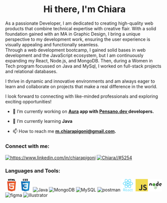 <!--### Hi there 👋


**kikilondon/kikilondon** is a ✨ _special_ ✨ repository because its `README.md` (this file) appears on your GitHub profile.

Here are some ideas to get you started:

- 🔭 I’m currently working on ...
- 🌱 I’m currently learning ...
- 👯 I’m looking to collaborate on ...
- 🤔 I’m looking for help with ...
- 💬 Ask me about ...
- 📫 How to reach me: ...
- 😄 Pronouns: she/her
- ⚡ Fun fact: ...
-->
<h1 align="center" style="text-decoration:none, display:inline">Hi there, I'm Chiara</h1>
As a passionate Developer, I am dedicated to creating high-quality web products that combine technical expertise with creative flair. With a solid foundation gained with an MA in Graphic Design, I bring a unique perspective to my development work, ensuring the user experience is visually appealing and functionally seamless.
<br>
Through a web development bootcamp, I gained solid bases in web development and the JavaScript ecosystem, but I am continuously expanding my React, Node.js, and MongoDB. Then, during a Women in Tech program focussed on Java and MySql, I worked on full-stack projects and relational databases. 

I thrive in dynamic and innovative environments and am always eager to learn and collaborate on projects that make a real difference in the world.

I look forward to connecting with like-minded professionals and exploring exciting opportunities!


- 🔭 I’m currently working on **<a href="https://github.com/Pensano-dev/aura-mobile-app" target="blank">Aura</a> app with <a href="https://github.com/Pensano-dev">Pensano.dev </a>developers.**

- 🌱 I’m currently learning **Java**

- 📫 How to reach me **m.chiarapigoni@gmail.com.**

<h3 align="left">Connect with me:</h3>
<p align="left">
<a href="https://www.linkedin.com/in/chiarapigoni" target="_blank"> <img src="https://cdn.jsdelivr.net/gh/devicons/devicon@latest/icons/linkedin/linkedin-original.svg" align="center" alt="https://www.linkedin.com/in/chiarapigoni" height="30" width="40"/></a>
<a href="https://discordapp.com/users/chiara5254" target="_blank"><img align="center" src="https://raw.githubusercontent.com/rahuldkjain/github-profile-readme-generator/master/src/images/icons/Social/discord.svg" alt="Chiara//#5254" height="40" width="50" /></a>
</p>

<h3 align="left">Languages and Tools:</h3>
<p align="left">
  
<img src="https://raw.githubusercontent.com/devicons/devicon/master/icons/html5/html5-original-wordmark.svg" alt="html5" width="40" height="40"/>


  <img src="https://raw.githubusercontent.com/devicons/devicon/master/icons/css3/css3-original-wordmark.svg" alt="css3" width="40" height="40"/>
 

  <img src="https://upload.wikimedia.org/wikipedia/it/2/2e/Java_Logo.svg" alt="Java" width="40" height="40"/>


  <img src="https://cdn.jsdelivr.net/gh/devicons/devicon@latest/icons/mongodb/mongodb-original.svg"  alt="MongoDB" width="40" height="40"/>

  <img src="https://cdn.jsdelivr.net/gh/devicons/devicon@latest/icons/mysql/mysql-original.svg" alt="MySQL" width="40" height="40"/>

<img src="https://cdn.jsdelivr.net/gh/devicons/devicon@latest/icons/postman/postman-original.svg" alt="postman" width="40" height="40"/>
          

  <img src="https://raw.githubusercontent.com/devicons/devicon/master/icons/react/react-original-wordmark.svg" alt="react" width="40" height="40"/>

  <img src="https://raw.githubusercontent.com/devicons/devicon/master/icons/javascript/javascript-original.svg" alt="javascript" width="40" height="40"/>
  
  <img src="https://raw.githubusercontent.com/devicons/devicon/master/icons/nodejs/nodejs-original-wordmark.svg" alt="nodejs" width="40" height="40"/>

  <img src="https://www.vectorlogo.zone/logos/figma/figma-icon.svg" alt="figma" width="40" height="40"/>

  <img src="https://www.vectorlogo.zone/logos/adobe_illustrator/adobe_illustrator-icon.svg" alt="illustrator" width="40" height="40"/>
 
</p>
<!--![snake gif](https://github.com/kikilondon/kikilondon/blob/output/github-contribution-grid-snake.gif)

